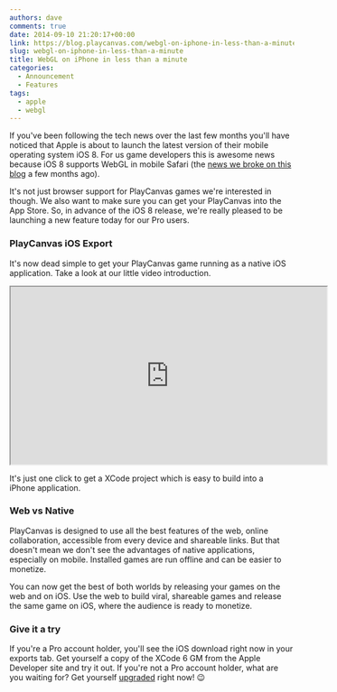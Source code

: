```yaml
---
authors: dave
comments: true
date: 2014-09-10 21:20:17+00:00
link: https://blog.playcanvas.com/webgl-on-iphone-in-less-than-a-minute/
slug: webgl-on-iphone-in-less-than-a-minute
title: WebGL on iPhone in less than a minute
categories:
  - Announcement
  - Features
tags:
  - apple
  - webgl
---
```


If you've been following the tech news over the last few months you'll have noticed that Apple is about to launch the latest version of their mobile operating system iOS 8. For us game developers this is awesome news because iOS 8 supports WebGL in mobile Safari (the [news we broke on this blog](https://blog.playcanvas.com/apple-embraces-webgl/) a few months ago).

It's not just browser support for PlayCanvas games we're interested in though. We also want to make sure you can get your PlayCanvas into the App Store. So, in advance of the iOS 8 release, we're really pleased to be launching a new feature today for our Pro users.

### PlayCanvas iOS Export

It's now dead simple to get your PlayCanvas game running as a native iOS application. Take a look at our little video introduction.

<div className="iframe-container">
    <iframe loading="lazy" width="560" height="315" src="https://www.youtube.com/embed/TzHn60xlqCc" title="YouTube video player" allow="accelerometer; autoplay; clipboard-write; encrypted-media; gyroscope; picture-in-picture" allowfullscreen></iframe>
</div>

It's just one click to get a XCode project which is easy to build into a iPhone application.

### Web vs Native

PlayCanvas is designed to use all the best features of the web, online collaboration, accessible from every device and shareable links. But that doesn't mean we don't see the advantages of native applications, especially on mobile. Installed games are run offline and can be easier to monetize.

You can now get the best of both worlds by releasing your games on the web and on iOS. Use the web to build viral, shareable games and release the same game on iOS, where the audience is ready to monetize.

### Give it a try

If you're a Pro account holder, you'll see the iOS download right now in your exports tab. Get yourself a copy of the XCode 6 GM from the Apple Developer site and try it out. If you're not a Pro account holder, what are you waiting for? Get yourself [upgraded](https://playcanvas.com/upgrade) right now! 😉
